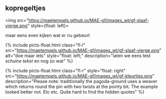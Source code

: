<h2>kopregeltjes</h2>

<img src="https://maetempels.github.io/MAE-gf/images_wt/gf-slaaf-vierge.png" style={float: left}>
<p class="fl-l">maar eens even kijken wat er nu gebeurt</p>
<p class="break"></p>

 
{% include picts-float.html
  class="fl-l"
  src="https://maetempels.github.io/MAE-gf/images_wt/gf-slaaf-vierge.png"
  alt="doe maar iets"
  style="float: left;"
  description="laten we eens test <i>schuine tekst</i> en nog zo wat"
  %}

{% include picts-float.html
  class="fl-r"
  style="float: right"
  src="https://maetempels.github.io/MAE-gf/images_wt/gf-kleurtjes.png"
  description="Please note: traditionally the pagoda-ground uses a weaver which returns round the pin with two twists at the pointy bit. The example looked better not. Etc etc. Quite hard to find the hidden quotes"
%}





